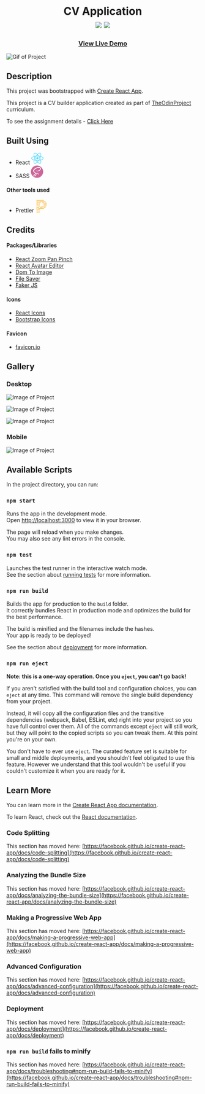 <div  align=center>
	<h1>CV Application
	<br>
		<img src="https://img.shields.io/static/v1?label=&message=REact&color=61DAFB&style=for-the-badge&logo=REact&logoColor=black&logoWidth=&labelColor=&link=">
		<img src="https://img.shields.io/static/v1?label=&message=SASS&color=CC6699&style=for-the-badge&logo=sass&logoColor=FFF&logoWidth=&labelColor=&link=">
		<br>
	</h1>
	<h3><b><a href="https://clarasmyth.github.io/cv-application/">View Live Demo</a></b></h3>
</div>

![Gif of Project]()

## Description

This project was bootstrapped with [Create React App](https://github.com/facebook/create-react-app).

This project is a CV builder application created as part of [TheOdinProject](https://www.theodinproject.com) curriculum.

To see the assignment details - [Click Here](https://www.theodinproject.com/lessons/node-path-javascript-cv-application)

## Built Using

- React <img src="./readme-assets/react.svg">
- SASS <img src="./readme-assets/sass.svg">

#### Other tools used

- Prettier <img src="./readme-assets/prettier.svg">

## Credits

#### Packages/Libraries

- [React Zoom Pan Pinch](https://github.com/proNestorAps/react-zoom-pan-pinch)
- [React Avatar Editor](https://github.com/mosch/react-avatar-editor)
- [Dom To Image](https://github.com/tsayen/dom-to-image)
- [File Saver](https://github.com/eligrey/FileSaver.js)
- [Faker JS](https://github.com/faker-js/faker)

#### Icons

- [React Icons](https://github.com/react-icons/react-icons)
- [Bootstrap Icons](https://github.com/twbs/icons)

#### Favicon

- [favicon.io](https://favicon.io/)

## Gallery

### Desktop

![Image of Project]()

![Image of Project]()

![Image of Project]()

### Mobile

![Image of Project]()

## Available Scripts

In the project directory, you can run:

### `npm start`

Runs the app in the development mode.\
Open [http://localhost:3000](http://localhost:3000) to view it in your browser.

The page will reload when you make changes.\
You may also see any lint errors in the console.

### `npm test`

Launches the test runner in the interactive watch mode.\
See the section about [running tests](https://facebook.github.io/create-react-app/docs/running-tests) for more information.

### `npm run build`

Builds the app for production to the `build` folder.\
It correctly bundles React in production mode and optimizes the build for the best performance.

The build is minified and the filenames include the hashes.\
Your app is ready to be deployed!

See the section about [deployment](https://facebook.github.io/create-react-app/docs/deployment) for more information.

### `npm run eject`

**Note: this is a one-way operation. Once you `eject`, you can't go back!**

If you aren't satisfied with the build tool and configuration choices, you can `eject` at any time. This command will remove the single build dependency from your project.

Instead, it will copy all the configuration files and the transitive dependencies (webpack, Babel, ESLint, etc) right into your project so you have full control over them. All of the commands except `eject` will still work, but they will point to the copied scripts so you can tweak them. At this point you're on your own.

You don't have to ever use `eject`. The curated feature set is suitable for small and middle deployments, and you shouldn't feel obligated to use this feature. However we understand that this tool wouldn't be useful if you couldn't customize it when you are ready for it.

## Learn More

You can learn more in the [Create React App documentation](https://facebook.github.io/create-react-app/docs/getting-started).

To learn React, check out the [React documentation](https://reactjs.org/).

### Code Splitting

This section has moved here: [https://facebook.github.io/create-react-app/docs/code-splitting](https://facebook.github.io/create-react-app/docs/code-splitting)

### Analyzing the Bundle Size

This section has moved here: [https://facebook.github.io/create-react-app/docs/analyzing-the-bundle-size](https://facebook.github.io/create-react-app/docs/analyzing-the-bundle-size)

### Making a Progressive Web App

This section has moved here: [https://facebook.github.io/create-react-app/docs/making-a-progressive-web-app](https://facebook.github.io/create-react-app/docs/making-a-progressive-web-app)

### Advanced Configuration

This section has moved here: [https://facebook.github.io/create-react-app/docs/advanced-configuration](https://facebook.github.io/create-react-app/docs/advanced-configuration)

### Deployment

This section has moved here: [https://facebook.github.io/create-react-app/docs/deployment](https://facebook.github.io/create-react-app/docs/deployment)

### `npm run build` fails to minify

This section has moved here: [https://facebook.github.io/create-react-app/docs/troubleshooting#npm-run-build-fails-to-minify](https://facebook.github.io/create-react-app/docs/troubleshooting#npm-run-build-fails-to-minify)

